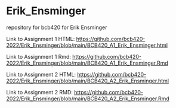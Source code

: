 # Erik_Ensminger
repository for bcb420 for Erik Ensminger


Link to Assignment 1 HTML: https://github.com/bcb420-2022/Erik_Ensminger/blob/main/BCB420_A1_Erik_Ensminger.html

Link to Assignment 1  Rmd: https://github.com/bcb420-2022/Erik_Ensminger/blob/main/BCB420_A1_Erik_Ensminger.Rmd 


Link to Assignment 2 HTML: https://github.com/bcb420-2022/Erik_Ensminger/blob/main/BCB420_A2_Erik_Ensminger.html

Link to Assignment 2  RMD: https://github.com/bcb420-2022/Erik_Ensminger/blob/main/BCB420_A2_Erik_Ensminger.Rmd
